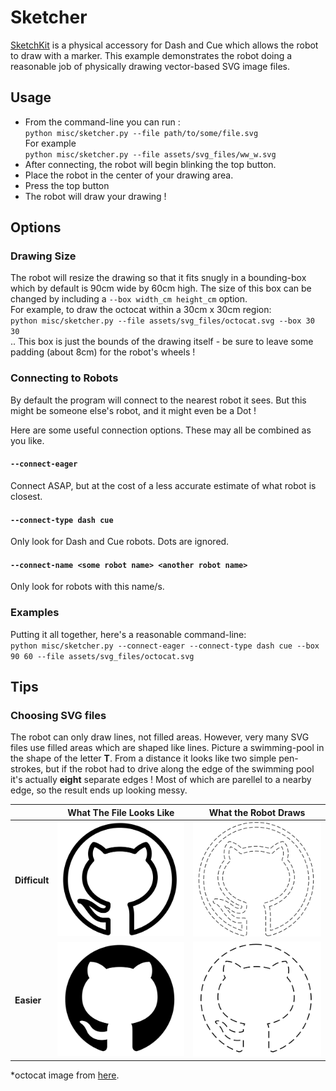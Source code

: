 # Sketcher
[SketchKit](https://store.makewonder.com/pages/sketch-kit) is a physical accessory for Dash and Cue which allows the robot to draw with a marker.
This example demonstrates the robot doing a reasonable job of physically drawing vector-based SVG image files.

## Usage
* From the command-line you can run :  
  `python misc/sketcher.py --file path/to/some/file.svg`  
  For example  
  `python misc/sketcher.py --file assets/svg_files/ww_w.svg`
* After connecting, the robot will begin blinking the top button.
* Place the robot in the center of your drawing area.
* Press the top button
* The robot will draw your drawing !

## Options
### Drawing Size
The robot will resize the drawing so that it fits snugly in a bounding-box which by default is 90cm wide by 60cm high.
  The size of this box can be changed by including a `--box width_cm height_cm` option.  
  For example, to draw the octocat within a 30cm x 30cm region:  
  `python misc/sketcher.py --file assets/svg_files/octocat.svg --box 30 30`  
.. This box is just the bounds of the drawing itself - be sure to leave some padding (about 8cm) for the robot's wheels !
### Connecting to Robots
  By default the program will connect to the nearest robot it sees. But this might be someone else's robot, and it might even be a Dot !  
  
  Here are some useful connection options. These may all be combined as you like.
#### `--connect-eager`  
  Connect ASAP, but at the cost of a less accurate estimate of what robot is closest.  
#### `--connect-type dash cue`  
  Only look for Dash and Cue robots. Dots are ignored.
#### `--connect-name <some robot name> <another robot name>`
  Only look for robots with this name/s.

### Examples
Putting it all together, here's a reasonable command-line:  
`python misc/sketcher.py --connect-eager --connect-type dash cue --box 90 60 --file assets/svg_files/octocat.svg`

## Tips
### Choosing SVG files
The robot can only draw lines, not filled areas. However, very many SVG files use filled areas which are shaped like lines. Picture a swimming-pool in the shape of the letter **T**. From a distance it looks like two simple pen-strokes, but if the robot had to drive along the edge of the swimming pool it's actually **eight** separate edges !  Most of which are parellel to a nearby edge, so the result ends up looking messy.

|   | **What The File Looks Like** | **What the Robot Draws** |
|---|-----------|--------|
| **Difficult** | ![](doc/svg_bad_fill.png) | ![](doc/svg_bad_lines.png) |
| **Easier** | ![](doc/svg_good_fill.png) | ![](doc/svg_good_lines.png) |

*octocat image from [here](https://visualpharm.com/free-icons/github-595b40b85ba036ed117dc155).

